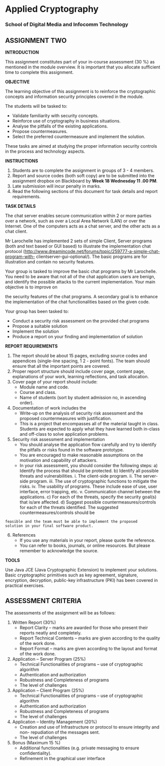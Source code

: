 # Applied Cryptography
### School of Digital Media and Infocomm Technology

## ASSIGNMENT TWO

**INTRODUCTION**

This assignment constitutes part of your in-course assessment (30 %) as mentioned in
the module overview. It is important that you allocate sufficient time to complete this
assignment.

**OBJECTIVE**

The learning objective of this assignment is to reinforce the cryptographic concepts
and information security principles covered in the module.

The students will be tasked to:

- Validate familiarity with security concepts.
- Reinforce use of cryptography in business situations.
- Analyse the pitfalls of the existing applications.
- Propose countermeasures.
- Select the preferred countermeasure and implement the solution.

These tasks are aimed at studying the proper information security controls in the
process and technology aspects.

**INSTRUCTIONS**

1. Students are to complete the assignment in groups of 3 - 4 members.
2. Report and source codes (both soft copy) are to be submitted into the assignment
    dropbox on Blackboard by **Week 18 Wednesday 11 .00 PM**.
3. Late submission will incur penalty in marks.
4. Read the following sections of this document for task details and report
    requirements.

**TASK DETAILS**

The chat server enables secure communication within 2 or more parties over a
network, such as over a Local Area Network (LAN) or over the Internet. One of the
computers acts as a chat server, and the other acts as a chat client.

Mr Larochelle has implemented 2 sets of simple Client, Server programs (both and
text based or GUI based) to illustrate the implementation chat protocol
(http://www.dreamincode.net/forums/topic/259777-a-simple-chat-program-with-
clientserver-gui-optional/). The basic programs are for illustration and contain no
security features.

Your group is tasked to improve the basic chat programs by Mr Larochelle. You need
to be aware that not all of the chat application users are benign, and identify the
possible attacks to the current implementation. Your main objective is to improve on


the security features of the chat programs. A secondary goal is to enhance the
implementation of the chat functionalities based on the given code.

Your group has been tasked to:

- Conduct a security risk assessment on the provided chat programs
- Propose a suitable solution
- Implement the solution
- Produce a report on your finding and implementation of solution

**REPORT REQUIREMENTS**

1. The report should be about 15 pages, excluding source codes and appendices
    (single-line spacing, 1 2 - point fonts). The team should ensure that all the
    important points are covered.
2. Proper report structure should include cover page, content page, explanations
    of your work, learning reflections, and task allocation.
3. Cover page of your report should include:
    - Module name and code.
    - Course and class.
    - Name of students (sort by student admission no, in ascending order).
4. Documentation of work includes the
    - Write-up on the analysis of security risk assessment and the proposed
       countermeasures with justification.
    - This is a project that encompasses all of the material taught in class.
       Students are expected to apply what they have learned both in-class
       and off-class to solve application problems.
5. Security risk assessment and implementation
    - You should analyse the application flow carefully and try to identify
       the pitfalls or risks found in the software prototype.
    - You are encouraged to make reasonable assumptions on the motivation
       and capability of attackers.
    - In your risk assessment, you should consider the following steps:
       a) Identify the process that should be protected.
       b) Identify all possible threats and vulnerabilities.
          i. The client-side program.
          ii. The server-side program.
          iii. The use of cryptographic functions to mitigate the risks.
          iv. The usability of programs. These include ease of use, user
             interface, error trapping, etc.
          v. Communication channel between the applications.
       c) For each of the threats, specify the security goal(s) that is/are
          affected.
       d) Suggest possible countermeasures/controls for each of the threats
          identified. The suggested countermeasures/controls should be


```
feasible and the team must be able to implement the proposed
solution in your final software product.
```
6. References
    - If you use any materials in your report, please quote the reference.
    - You can refer to books, journals, or online resources. But please
       remember to acknowledge the source.

**TOOLS**

Use Java JCE (Java Cryptographic Extension) to implement your solutions. Basic
cryptographic primitives such as key agreement, signature, encryption, decryption,
public-key infrastructure (PKI) has been covered in practical exercises.

## ASSESSMENT CRITERIA

The assessments of the assignment will be as follows:

1. Written Report (30%)
    - Report Clarity – marks are awarded for those who present their reports neatly
       and completely.
    - Report Technical Contents – marks are given according to the quality of the
       work done.
    - Report Format – marks are given according to the layout and format of the
       work done.
2. Application – Server Program (25%)
    - Technical Functionalities of programs – use of cryptographic algorithm
    - Authentication and authorization
    - Robustness and Completeness of programs
    - The level of challenges
3. Application – Client Program (25%)
    - Technical Functionalities of programs – use of cryptographic algorithm
    - Authentication and authorization
    - Robustness and Completeness of programs
    - The level of challenges
4. Application – Identity Management (20%)
    - Creation and use of Infrastructure or protocol to ensure integrity and non-
       repudiation of the messages sent.
    - The level of challenges
5. Bonus (Maximum 15 %)
    - Additional functionalities (e.g. private messaging to ensure confidentiality).
    - Refinement in the graphical user interface

